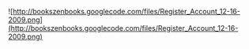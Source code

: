 ![http://bookszenbooks.googlecode.com/files/Register_Account_12-16-2009.png](http://bookszenbooks.googlecode.com/files/Register_Account_12-16-2009.png)